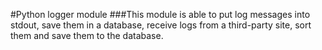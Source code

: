 #Python logger module
###This module is able to put log messages into stdout, save them in a database, receive logs from a third-party site, sort them and save them to the database.

